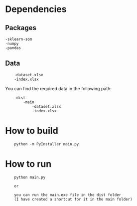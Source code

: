 # Dependencies

## Packages

    -sklearn-som
    -numpy
    -pandas

## Data

```
    -dataset.xlsx
    -index.xlsx
```

You can find the required data in the following path:

```
    -dist
        -main
            -dataset.xlsx
            -index.xlsx
```

# How to build

```
    python -m PyInstaller main.py
```

# How to run

```
    python main.py

    or

    you can run the main.exe file in the dist folder
    (I have created a shortcut for it in the main folder)
```
